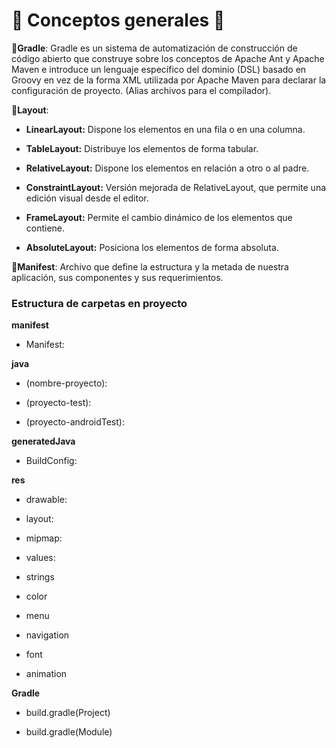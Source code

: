 # 🥞 Conceptos generales 🍔



🍏**Gradle**: Gradle es un sistema de automatización de construcción de código abierto que construye sobre los conceptos de Apache Ant y Apache Maven e introduce un lenguaje específico del dominio (DSL) basado en Groovy en vez de la forma XML utilizada por Apache Maven para declarar la configuración de proyecto. (Alias archivos para el compilador).

🍎**Layout**:

- **LinearLayout:** Dispone los elementos en una fila o en una columna.

- **TableLayout:** Distribuye los elementos de forma tabular.
- **RelativeLayout:** Dispone los elementos en relación a otro o al padre.
- **ConstraintLayout:** Versión mejorada de RelativeLayout, que permite una edición visual desde el editor.
- **FrameLayout:** Permite el cambio dinámico de los elementos que contiene.
- **AbsoluteLayout:** Posiciona los elementos de forma absoluta.


🍐**Manifest**: Archivo que define la estructura y la metada de nuestra aplicación, sus componentes y sus requerimientos.



### Estructura de carpetas en proyecto

**manifest**

- Manifest:

**java**

- (nombre-proyecto):

- (proyecto-test):

- (proyecto-androidTest):

**generatedJava**

- BuildConfig:

**res**

- drawable:

- layout:

- mipmap:

- values:

- strings

- color

- menu

- navigation

- font

- animation

**Gradle**

- build.gradle(Project)

- build.gradle(Module)